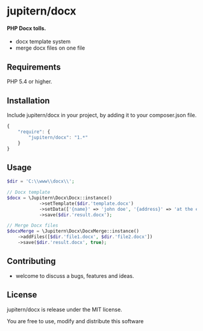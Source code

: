 # jupitern/docx
#### PHP Docx tolls.

- docx template system
- merge docx files on one file

## Requirements

PHP 5.4 or higher.

## Installation

Include jupitern/docx in your project, by adding it to your composer.json file.
```javascript
{
    "require": {
        "jupitern/docx": "1.*"
    }
}
```

## Usage
```php
$dir = 'C:\\www\\docx\\';

// Docx template
$docx = \Jupitern\Docx\Docx::instance()
			->setTemplate($dir.'template.docx')
			->setData(['{name}' => 'john doe', '{address}' => 'at the end of the road'])
			->save($dir.'result.docx');

// Merge Docx files
$docxMerge = \Jupitern\Docx\DocxMerge::instance()
	->addFiles([$dir.'file1.docx', $dir.'file2.docx'])
	->save($dir.'result.docx', true);

```

## Contributing

 - welcome to discuss a bugs, features and ideas.

## License

jupitern/docx is release under the MIT license.

You are free to use, modify and distribute this software
